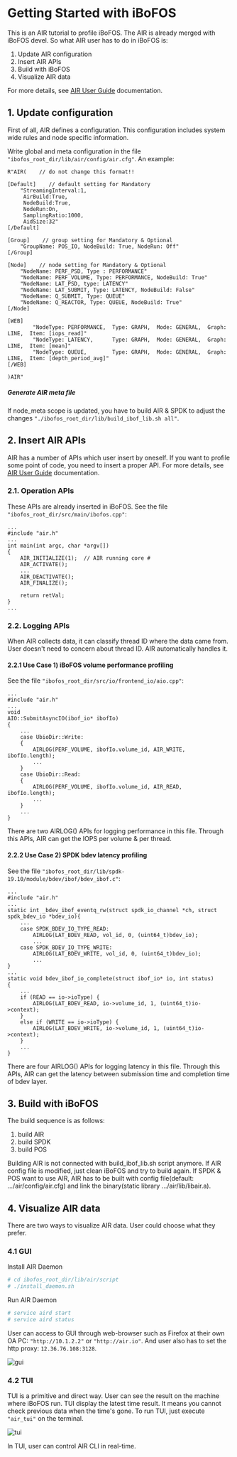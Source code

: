 # Getting Started with iBoFOS

This is an AIR tutorial to profile iBoFOS. The AIR is already merged with iBoFOS devel. So what AIR user has to do in iBoFOS is:

1. Update AIR configuration
2. Insert AIR APIs
3. Build with iBoFOS
4. Visualize AIR data

For more details, see [AIR User Guide](http://10.227.30.174:7990/projects/IBOF/repos/ibofprofiling/browse/docs/user_guide.md?at=refs%2Fheads%2Fdevel) documentation.

## 1. Update configuration

 First of all, AIR defines a configuration. This configuration includes system wide rules and node specific information.

Write global and meta configuration in the file `"ibofos_root_dir/lib/air/config/air.cfg"`. An example:

```
R"AIR(    // do not change this format!!

[Default]    // default setting for Mandatory
    "StreamingInterval:1,
     AirBuild:True,
     NodeBuild:True,
     NodeRun:On,
     SamplingRatio:1000,
     AidSize:32"
[/Default]

[Group]    // group setting for Mandatory & Optional
    "GroupName: POS_IO, NodeBuild: True, NodeRun: Off"
[/Group]

[Node]    // node setting for Mandatory & Optional
    "NodeName: PERF_PSD, Type : PERFORMANCE"
    "NodeName: PERF_VOLUME, Type: PERFORMANCE, NodeBuild: True"
    "NodeName: LAT_PSD, type: LATENCY"
    "NodeName: LAT_SUBMIT, Type: LATENCY, NodeBuild: False"
    "NodeName: Q_SUBMIT, Type: QUEUE"
    "NodeName: Q_REACTOR, Type: QUEUE, NodeBuild: True"
[/Node]

[WEB]
        "NodeType: PERFORMANCE,  Type: GRAPH,  Mode: GENERAL,  Graph: LINE,  Item: [iops_read]"
        "NodeType: LATENCY,      Type: GRAPH,  Mode: GENERAL,  Graph: LINE,  Item: [mean]"
        "NodeType: QUEUE,        Type: GRAPH,  Mode: GENERAL,  Graph: LINE,  Item: [depth_period_avg]"
[/WEB]

)AIR"
```

##### Generate AIR meta file

If node_meta scope is updated, you have to build AIR & SPDK to adjust the changes `"./ibofos_root_dir/lib/build_ibof_lib.sh all"`.

## 2. Insert AIR APIs

AIR has a number of APIs which user insert by oneself. If you want to profile some point of code, you need to insert a proper API. For more details, see [AIR User Guide](http://10.227.30.174:7990/projects/IBOF/repos/ibofprofiling/browse/docs/user_guide.md?at=refs%2Fheads%2Fdevel) documentation.

### 2.1. Operation APIs

These APIs are already inserted in iBoFOS. See the file `"ibofos_root_dir/src/main/ibofos.cpp"`:

```
...
#include "air.h"
...
int main(int argc, char *argv[])
{ 
    AIR_INITIALIZE(1);  // AIR running core #
    AIR_ACTIVATE();
    ...
    AIR_DEACTIVATE();
    AIR_FINALIZE();
    
    return retVal;
}
...
```

### 2.2. Logging APIs

When AIR collects data, it can classify thread ID where the data came from. User doesn't need to concern about thread ID. AIR automatically handles it.

#### 2.2.1 Use Case 1) iBoFOS volume performance profiling

See the file `"ibofos_root_dir/src/io/frontend_io/aio.cpp"`:

```
...
#include "air.h"
...
void
AIO::SubmitAsyncIO(ibof_io* ibofIo)
{
    ...
    case UbioDir::Write:
    {
        AIRLOG(PERF_VOLUME, ibofIo.volume_id, AIR_WRITE, ibofIo.length);
        ...
    }
    case UbioDir::Read:
    {
        AIRLOG(PERF_VOLUME, ibofIo.volume_id, AIR_READ, ibofIo.length);
        ...
    }
    ...
}
```

There are two AIRLOG() APIs for logging performance in this file. Through this APIs, AIR can get the IOPS per volume & per thread.

#### 2.2.2 Use Case 2) SPDK bdev latency profiling

See the file `"ibofos_root_dir/lib/spdk-19.10/module/bdev/ibof/bdev_ibof.c"`:

```
...
#include "air.h"
...
static int _bdev_ibof_eventq_rw(struct spdk_io_channel *ch, struct spdk_bdev_io *bdev_io){
    ...
    case SPDK_BDEV_IO_TYPE_READ:
        AIRLOG(LAT_BDEV_READ, vol_id, 0, (uint64_t)bdev_io);
        ...
    case SPDK_BDEV_IO_TYPE_WRITE:
        AIRLOG(LAT_BDEV_WRITE, vol_id, 0, (uint64_t)bdev_io);
        ...
}
...
static void bdev_ibof_io_complete(struct ibof_io* io, int status)
{
    ...
    if (READ == io->ioType) {
        AIRLOG(LAT_BDEV_READ, io->volume_id, 1, (uint64_t)io->context);
    }
    else if (WRITE == io->ioType) {
        AIRLOG(LAT_BDEV_WRITE, io->volume_id, 1, (uint64_t)io->context);
    }
    ...
}
```

There are four AIRLOG() APIs for logging latency in this file. Through this APIs, AIR can get the latency between submission time and completion time of bdev layer.



## 3. Build with iBoFOS

The build sequence is as follows:

1. build AIR
2. build SPDK
3. build POS

Building AIR is not connected with build_ibof_lib.sh script anymore. If AIR config file is modified, just clean iBoFOS and try to build again.
If SPDK & POS want to use AIR, AIR has to be built with config file(default: .../air/config/air.cfg) and link the binary(static library .../air/lib/libair.a).


## 4. Visualize AIR data

There are two ways to visualize AIR data. User could choose what they prefer.

### 4.1 GUI

Install AIR Daemon

```bash
# cd ibofos_root_dir/lib/air/script
# ./install_daemon.sh
```

Run AIR Daemon

```bash
# service aird start
# service aird status
```

User can access to GUI through web-browser such as Firefox at their own OA PC: `"http://10.1.2.2"` or `"http://air.io"`. And user also has to set the http proxy: `12.36.76.108:3128`.

![gui](./image/readme/gui.png)

### 4.2 TUI

TUI is a primitive and direct way. User can see the result on the machine where iBoFOS run. TUI display the latest time result. It means you cannot check previous data when the time's gone. To run TUI, just execute `"air_tui"` on the terminal.

![tui](./image/readme/tui.png)

In TUI, user can control AIR CLI in real-time.
